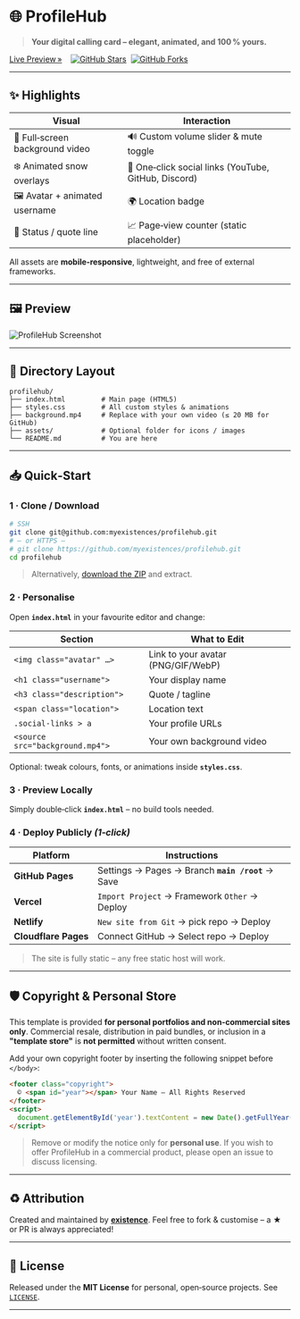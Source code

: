 # 🌐 ProfileHub

> **Your digital calling card – elegant, animated, and 100 % yours.**

[Live Preview »](https://profilehub-la2b.vercel.app/)   
[![GitHub Stars](https://img.shields.io/github/stars/myexistences/profilehub?style=flat-square)](https://github.com/myexistences/profilehub/stargazers)  [![GitHub Forks](https://img.shields.io/github/forks/myexistences/profilehub?style=flat-square)](https://github.com/myexistences/profilehub/fork)

---

## ✨ Highlights

| Visual                          | Interaction                                          |
| ------------------------------- | ---------------------------------------------------- |
| 🎥 Full‑screen background video | 🔊 Custom volume slider & mute toggle                |
| ❄️ Animated snow overlays       | 🔗 One‑click social links (YouTube, GitHub, Discord) |
| 🖼️ Avatar + animated username  | 🌍 Location badge                                    |
| 📝 Status / quote line          | 📈 Page‑view counter (static placeholder)            |

All assets are **mobile‑responsive**, lightweight, and free of external frameworks.

---

## 🖼️ Preview

![ProfileHub Screenshot](https://i.imgur.com/PcTori4.png)

---

## 📂 Directory Layout

```
profilehub/
├── index.html         # Main page (HTML5)
├── styles.css         # All custom styles & animations
├── background.mp4     # Replace with your own video (≤ 20 MB for GitHub)
├── assets/            # Optional folder for icons / images
└── README.md          # You are here
```

---

## 📥 Quick‑Start

### 1 · Clone / Download

```bash
# SSH
git clone git@github.com:myexistences/profilehub.git
# – or HTTPS –
# git clone https://github.com/myexistences/profilehub.git
cd profilehub
```

> Alternatively, [download the ZIP](https://github.com/myexistences/profilehub/archive/refs/heads/main.zip) and extract.

### 2 · Personalise

Open **`index.html`** in your favourite editor and change:

| Section                         | What to Edit                       |
| ------------------------------- | ---------------------------------- |
| `<img class="avatar" …>`        | Link to your avatar (PNG/GIF/WebP) |
| `<h1 class="username">`         | Your display name                  |
| `<h3 class="description">`      | Quote / tagline                    |
| `<span class="location">`       | Location text                      |
| `.social-links > a`             | Your profile URLs                  |
| `<source src="background.mp4">` | Your own background video          |

Optional: tweak colours, fonts, or animations inside **`styles.css`**.

### 3 · Preview Locally

Simply double‑click **`index.html`** – no build tools needed.

### 4 · Deploy Publicly *(1‑click)*

| Platform             | Instructions                                      |
| -------------------- | ------------------------------------------------- |
| **GitHub Pages**     | Settings → Pages → Branch **`main /root`** → Save |
| **Vercel**           | `Import Project` → Framework `Other` → Deploy     |
| **Netlify**          | `New site from Git` → pick repo → Deploy          |
| **Cloudflare Pages** | Connect GitHub → Select repo → Deploy             |

> The site is fully static – any free static host will work.

---

## 🛡️ Copyright & Personal Store

This template is provided **for personal portfolios and non‑commercial sites only**. Commercial resale, distribution in paid bundles, or inclusion in a **"template store"** is **not permitted** without written consent.

Add your own copyright footer by inserting the following snippet before `</body>`:

```html
<footer class="copyright">
  © <span id="year"></span> Your Name – All Rights Reserved
</footer>
<script>
  document.getElementById('year').textContent = new Date().getFullYear();
</script>
```

> Remove or modify the notice only for **personal use**. If you wish to offer ProfileHub in a commercial product, please open an issue to discuss licensing.

---

## ♻️ Attribution

Created and maintained by **[existence](https://github.com/myexistences)**. Feel free to fork & customise – a ★ or PR is always appreciated!

---

## 📜 License

Released under the **MIT License** for personal, open‑source projects. See [`LICENSE`](LICENSE).

---
